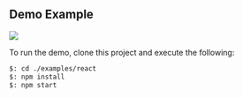 ## Demo Example

![][demo_img]

To run the demo, clone this project and execute the following:

```bash
$: cd ./examples/react
$: npm install
$: npm start
```

[demo_img]: ../../demo.gif
